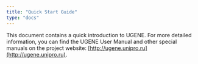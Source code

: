 ```yaml
---
title: "Quick Start Guide"
type: "docs"
---
```


This document contains a quick introduction to UGENE. For more detailed information, you can find the UGENE User Manual and other special manuals on the project website: [http://ugene.unipro.ru](http://ugene.unipro.ru).